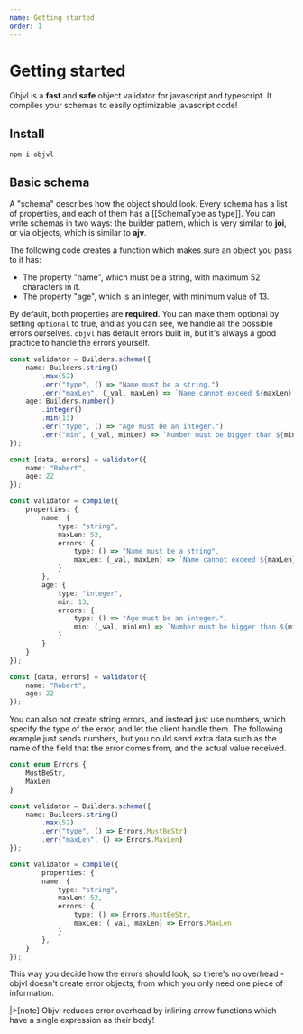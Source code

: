 ```yaml
---
name: Getting started
order: 1
---
```


# Getting started

Objvl is a **fast** and **safe** object validator for javascript and typescript. It compiles your schemas to easily optimizable javascript code!

## Install

```
npm i objvl
```

## Basic schema

A "schema" describes how the object should look. Every schema has a list of properties, and each of them has a [[SchemaType as type]]. You can write schemas in two ways: the builder pattern, which is very similar to **joi**, or via objects, which is similar to **ajv**. 

The following code creates a function which makes sure an object you pass to it has:
- The property "name", which must be a string, with maximum 52 characters in it.
- The property "age", which is an integer, with minimum value of 13.

By default, both properties are **required**. You can make them optional by setting `optional` to true, and as you can see, we handle all the possible errors ourselves. `objvl` has default errors built in, but it's always a good practice to handle the errors yourself.

```ts --Builders
const validator = Builders.schema({
    name: Builders.string()
        .max(52)
        .err("type", () => "Name must be a string.")
        .err("maxLen", (_val, maxLen) => `Name cannot exceed ${maxLen} characters.`)
    age: Builders.number()
        .integer()
        .min(13)
        .err("type", () => "Age must be an integer.")
        .err("min", (_val, minLen) => `Number must be bigger than ${minLen}`)
});

const [data, errors] = validator({
    name: "Robert",
    age: 22
});
```
```ts --Objects
const validator = compile({
    properties: {
        name: {
            type: "string",
            maxLen: 52,
            errors: {
                type: () => "Name must be a string",
                maxLen: (_val, maxLen) => `Name cannot exceed ${maxLen} characters.`
            }
        },
        age: {
            type: "integer",
            min: 13,
            errors: {
                type: () => "Age must be an integer.",
                min: (_val, minLen) => `Number must be bigger than ${minLen}`
            }
        }
    }
});

const [data, errors] = validator({
    name: "Robert",
    age: 22
});
```

You can also not create string errors, and instead just use numbers, which specify the type of the error, and let the client handle them. The following example just sends numbers, but you could send extra data such as the name of the field that the error comes from, and the actual value received.

```ts
const enum Errors {
    MustBeStr,
    MaxLen
}
```

```ts --Builders
const validator = Builders.schema({
    name: Builders.string()
        .max(52)
        .err("type", () => Errors.MustBeStr)
        .err("maxLen", () => Errors.MaxLen)
});
```
```ts --Objects
const validator = compile({
        properties: {
        name: {
            type: "string",
            maxLen: 52,
            errors: {
                type: () => Errors.MustBeStr,
                maxLen: (_val, maxLen) => Errors.MaxLen
            }
        },
    }
});
```

This way you decide how the errors should look, so there's no overhead - objvl doesn't create error objects, from which you only need one piece of information. 

|>[note] Objvl reduces error overhead by inlining arrow functions which have a single expression as their body!